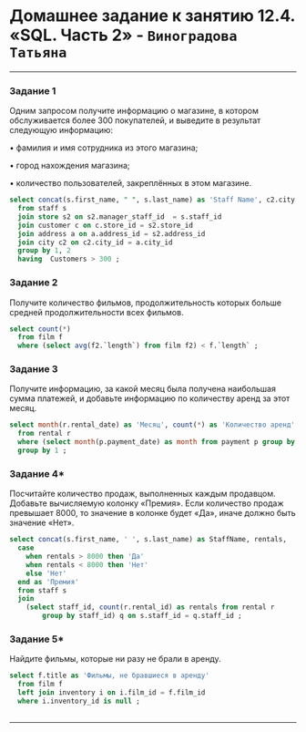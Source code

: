 # Домашнее задание к занятию 12.4. «SQL. Часть 2» - `Виноградова Татьяна`
---

### Задание 1

Одним запросом получите информацию о магазине, в котором обслуживается более 300 покупателей, и выведите в результат следующую информацию:

•	фамилия и имя сотрудника из этого магазина;

•	город нахождения магазина;

•	количество пользователей, закреплённых в этом магазине.

``` SQL
select concat(s.first_name, " ", s.last_name) as 'Staff Name', c2.city as City, count(*) as Customers  
  from staff s 
  join store s2 on s2.manager_staff_id  = s.staff_id 
  join customer c on c.store_id = s2.store_id
  join address a on a.address_id = s2.address_id 
  join city c2 on c2.city_id = a.city_id 
  group by 1, 2
  having  Customers > 300 ;
```

### Задание 2

Получите количество фильмов, продолжительность которых больше средней продолжительности всех фильмов.
``` SQL
select count(*) 
  from film f 
  where (select avg(f2.`length`) from film f2) < f.`length` ;
```

### Задание 3

Получите информацию, за какой месяц была получена наибольшая сумма платежей, и добавьте информацию по количеству аренд за этот месяц.
``` SQL
select month(r.rental_date) as 'Месяц', count(*) as 'Количество аренд'
  from rental r 
  where (select month(p.payment_date) as month from payment p group by month order by count(*) desc limit 1) = month(r.rental_date)
  group by 1 ;
``` 

### Задание 4*

Посчитайте количество продаж, выполненных каждым продавцом. Добавьте вычисляемую колонку «Премия». 
Если количество продаж превышает 8000, то значение в колонке будет «Да», иначе должно быть значение «Нет».
``` SQL
select concat(s.first_name, ' ', s.last_name) as StaffName, rentals,
  case 
    when rentals > 8000 then 'Да'
    when rentals < 8000 then 'Нет'
    else 'Нет'
  end as 'Премия'	
  from staff s 
  join 
  	(select staff_id, count(r.rental_id) as rentals from rental r 
  		group by staff_id) q on s.staff_id = q.staff_id ;
``` 

### Задание 5* 

Найдите фильмы, которые ни разу не брали в аренду.
``` SQL
select f.title as 'Фильмы, не бравшиеся в аренду'
  from film f 
  left join inventory i on i.film_id = f.film_id 
  where i.inventory_id is null ;
 
``` 
---
